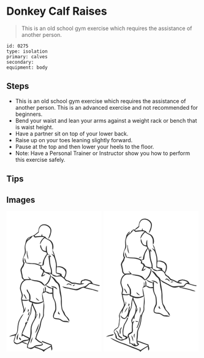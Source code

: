 # Donkey Calf Raises
> This is an old school gym exercise which requires the assistance of another person.

``` 
id: 0275 
type: isolation 
primary: calves 
secondary:  
equipment: body 
``` 

## Steps

 - This is an old school gym exercise which requires the assistance of another person. This is an advanced exercise and not recommended for beginners.
 - Bend your waist and lean your arms against a weight rack or bench that is waist height.
 - Have a partner sit on top of your lower back.
 - Raise up on your toes leaning slightly forward.
 - Pause at the top and then lower your heels to the floor.
 - Note: Have a Personal Trainer or Instructor show you how to perform this exercise safely.

## Tips


## Images

<svg width="187pt" height="275pt" viewBox="0 0 187 275" xmlns="http://www.w3.org/2000/svg">
  <g fill="#FFF">
    <path d="M0 0h187v275H73.38c3.19-5.02 9.52-6.39 13.96-10.02.22 2.6.53 5.21.99 7.79 3.31-3.06.43-7.77.24-11.5-6.38-2.33-12.62-4.99-18.98-7.36.03.49.09 1.46.13 1.95 5.99 2.42 12.05 4.72 18.16 6.83-4.62 3.31-9.62 6.18-14.74 8.61-5.83-1.88-11.41-4.49-17.32-6.15 5.18-1.84 11.48-.09 15.86-3.93-.95-1.63-1.9-3.25-2.85-4.87-4.21-1.27-7.44-4.27-10.43-7.37 1.56-6.81 4.7-13.05 7.17-19.53 2.37-5.82 1.83-12.43 4.69-18.07 1.4-2.95 3.51-5.85 3.07-9.29-.5-6.39 1.4-12.7.67-19.08-.95-7.33-2.37-14.59-3.61-21.87 2.21-1.12 4.48-2.11 6.78-3.03 3.63 2.85 8.11 4.35 12.74 3.47.13 2.54.2 5.15 1.08 7.57 1.33 4.01 4.19 7.55 4.21 11.94.09 3.92 1.07 7.93.25 11.8-1.93 4.71-4.89 9.42-4.02 14.75 1.2 3.9 6.24 3.68 9.53 4.22 4.99-.09 8.02 5.12 12.98 5.13 3.1.21 6.22.29 9.33.22-3.25-2.61-7.41-2.43-11.31-2.45-3.53-1.04-6.12-4.28-9.9-4.71-3.08-.42-6.2-.71-9.14-1.79-.07-3.45.56-6.91 2.47-9.84 3.35-4.83 2.08-10.96 1.7-16.42-.13-5.48-4.2-9.79-4.92-15.13-.5-6.11-.06-12.26-.38-18.38 2.75 1.38 5.29 3.11 7.91 4.72-1.82-5.38-7.94-6.22-12.83-6.5 1.38.75 2.8 1.41 4.19 2.13-.31.46-.92 1.38-1.23 1.84-4.37-1.56-8.59-3.47-12.46-6.06 5.74-3.64 8.9-10.25 9.57-16.85 3.02 2.7 5.61 5.81 7.82 9.21 1.79 2.94 5.63 4.1 6.81 7.47 1.16 3.43 2.32 6.94 2.35 10.6.05 6.44 3.13 12.46 2.83 18.94-.23 6.34.3 12.74 1.68 18.93 1.17 2.95 2.76 5.72 4.07 8.61 1.6 3.56 5.15 5.67 7.06 9.02 1.1 1.88 2.08 3.87 3.76 5.33.69-7.1-7.81-9.48-9.04-15.85-.7-2.75-2.87-4.71-4.11-7.17-2.26-6.91-1.19-14.27-1.82-21.39-.41-8.6-2.97-16.92-3.58-25.49-.26-5-5.75-6.83-7.84-10.89-2.17-3.84-5.74-6.62-9.98-7.83l-.04-2.54a99.18 99.18 0 0 1-3.7-3.02c4.49-.39 6.62 3.97 10.19 5.7 4.02 1.72 8.3-.34 12.41.07 4.68 1.68 7.84 5.85 11.21 9.29 4.33.25 7.51 3.25 11.07 5.3 3.11.42 6.31-.3 9.38.61 4.89 1.3 10.52 1.72 14.92-1.24-1.87-.08-3.73-.19-5.6-.21.49-1.53 1.04-3.04 1.62-4.53 2.21-.44 4.35-1.23 6.58-1.54 3.89.34 7.8 1.6 10.83 4.14-2.95 1-5.67 2.53-7.8 4.83-3.28 3.58-8.43 3.59-12.63 5.4-3.89 1.48-7.88 4.04-12.19 2.76-7.93-1.76-15.96-3.05-23.81-5.14 2.01 2.01 4.52 3.67 7.44 3.86 7.16.53 13.88 3.71 21.08 3.87 4.76-.52 8.29-4.37 12.98-5.26 7.78 2.86 16.18 3.5 23.98 6.33 1.76.43 3.87 1.83 5.42.2-8.26-3-16.83-5.01-25.42-6.78 2.98-2.14 5.3-5.04 8.25-7.21 6.51 0 12.4 3.95 18.98 4.19.16-.35.49-1.04.65-1.39-4.54-.69-9.05-1.68-13.4-3.18-1.61-2.6-3.2-5.76-6.46-6.52-3.86-1.1-8.14-3.11-11.95-.76-1.34.37-2.98.28-3.99 1.4-1.69 1.43-1.27 3.84-1.68 5.8-5.49-.05-10.73-2.13-16.26-1.79-3.12-1.32-5.67-3.95-9.18-4.42-2.76-.18-4.11-2.69-5.73-4.56 2.93-4.81 4.29-10.44 2.97-16-4.2-5.3-11.34-8.31-18.03-6.49-.34-4.53-.77-9.1-2.12-13.47-2.15-6.55-3.12-13.65-7.1-19.45.5 3.79 2.09 7.29 3.54 10.79-1.84-1.05-3.67-2.09-5.54-3.09 1.58 2.06 3.59 3.77 4.99 5.96 2.18 3.97 3.1 8.48 3.85 12.9 1.08 6.46-.83 13.06.63 19.49 2.79 1.36 6.1 1.46 8.61 3.43-2.52.6-5.01 1.55-7.61 1.69-3.03-.65-5.81-2.09-8.75-3.04-.27-4.26-.1-8.64-1.63-12.69-2.44-6.96-2.72-14.42-2.93-21.71.9.14 1.81.27 2.71.41-1.28-1.89-2.58-3.76-3.93-5.61.23 1.11.67 3.34.9 4.45l-2.6-1.24c1.41 7.65 1.35 15.57 3.69 23.05 1.15 3.44 1.91 7.05 1.44 10.7-4.06-.48-8.05-1.37-11.97-2.54-1-2.79-2.29-5.81-5.79-5.8-.18-1.05-.32-2.11-.48-3.16-.59-.7-1.16-1.41-1.71-2.14 1.81-.61 3.76-.9 5.46-1.81 1.29-4.2.69-8.93 2.95-12.85 1.59-2.9 3.21-5.79 4.63-8.78l.72 2.57c.5-.48 1.01-.96 1.51-1.44-4.16-5.13-3.44-11.82-3.64-17.95-2.21 3.25-1.93 7.26-1.6 10.98-1.87-.46-4.09-.39-5.53-1.88-3.02-2.73-3.34-7.04-4.74-10.63-2.06 3.01.25 6.77 1.79 9.54 1.81 3.37 5.57 4.42 9.04 5.14.54.98 1.07 1.95 1.62 2.92-4.74 6.38-8.35 13.76-8.78 21.82-.81.39-1.62.78-2.44 1.17-4.82-2.12-9.8-4.43-15.2-4.23-4.81.12-9.55-.72-14.32-1.04-.64-3.32-1.56-6.61-3.37-9.49-.05 3.45.99 6.75 2.24 9.92 5.91 2.43 12.38 1.6 18.55 2.65 3.15.72 6.24 1.69 9.29 2.76 2.03 1.52 1.23 4.16 1.19 6.31 1.43.82 2.89 1.6 4.35 2.37.34 1.07.68 2.15 1.01 3.23-1.61 2.83-2.99 5.8-4.04 8.9 3.57.81 6.51-1.55 8.28-4.4-1.92.75-3.71 1.8-5.41 2.96.87-2.26 1.69-4.53 2.46-6.81 4.42 1.55 8.43 4.03 12.77 5.75-1.49 7.6-4.68 15.43-11.48 19.75-1.8-2.62-3.76-5.31-6.68-6.77-5.87-2.84-12.52-2.62-18.76-3.9-2.54-1.9-4.4-4.58-7.07-6.33 1.02 1.83 2.29 3.5 3.59 5.15-3.61-.07-7.21.13-10.81.32-1.25-1.59-2.92-3.09-2.94-5.28-.44-4.4-2.01-8.62-2.23-13.04.6-2.78 2.71-4.84 4.04-7.27.8-2.33 1.17-4.8 2.2-7.06l-1.6-.8c-.29-2.94-1.21-5.9-.69-8.86 1.19-3.73 3.93-6.9 4.35-10.88.24-3.38-.93-6.67-.85-10.05.28-5.3 2.33-10.83 6.91-13.88 3.32-2.18 5.98-5.15 8.15-8.46 1.29 1.25 2.02 3.39 3.84 3.84 5.97-.3 12-2.15 17.96-.7-3.96 3.89-8.33 8.3-8.08 14.32 2.43-4.54 4.61-9.77 9.15-12.59 3.18 2.05 6.62 3.64 9.83 5.62 2.69 2.9 4.82 6.7 4.86 10.74.1 2.41-.07 4.9.96 7.16 2.33-5.48 1.62-11.85-2.05-16.56-2.64-4.94-9.94-4.05-12.17-9.35-2.07-.79-4.16-1.52-6.25-2.25-.11-.96-.32-2.89-.43-3.86-.65 1.47-1.04 3.03-1.61 4.52-4.11-.03-8.19.56-12.29.76l-.64-1.62c2.67-2.05 5.49-3.86 8.08-6.01-.38-4.14.78-8.57 3.6-11.69 5.78-5.58 15.92-1.54 18.83 5.2 1.84 6.93-2.45 13.06-4.05 19.48 4.17-4.07 5.47-10.06 6.24-15.62 1.3-10.77-14.68-17.96-21.98-10.05-2.97 3.08-3.14 7.65-3.77 11.65-2.59 2.01-5.17 4.01-7.74 6.02-3.45.93-6.44 2.93-9.71 4.28-4.1 1.59-6.63 5.82-7.1 10.06-1.11 4.26-2.34 8.66-1.78 13.11.47 3.32.51 6.75-.69 9.93-1.55 5.6-5.35 11.65-1.99 17.37-.5 5.12-4.9 8.64-5.7 13.62.35 4.76 2.27 9.26 2.61 14.04.06 2.81 2.63 4.3 4.64 5.74-5.91 3.51-8.1 10.64-8.2 17.14.85 4.39 3.07 8.47 3.53 12.97-.2 2.63-1.31 5.15-1.23 7.8.74 3.02 1.25 6.08 1.83 9.13.73 3.79 2.57 7.32 2.86 11.2-.13 2.25-.72 4.45-.99 6.69 3.28-3 5.89-7.68 4.59-12.2-.51 2.24-.75 4.53-1.32 6.75-1.84-6.41-3.72-12.83-4.84-19.42 4.47.76 9.07.96 13.35-.75.02.69.05 2.07.06 2.76 2.01.78 4.02 1.56 6.02 2.38-.86 3.72-2 7.38-2.72 11.14-.7 3.73.12 7.8-1.73 11.27-2.03 3.84-3.97 7.74-5.35 11.87.42.78.85 1.57 1.28 2.36 1.03-3.65 2.27-7.23 3.41-10.84 5.11-5.97 2.82-14.23 5.28-21.17 2.04 4.67 4.36 9.26 5.98 14.1.49 3.93-.74 7.86-1.21 11.75-2.08 4.39-5 8.38-6.44 13.06-2.93 8.2-.42 17.13-3.4 25.34-4.73-2.81-10.01-4.58-14.52-7.78 3.25-7.81 6.55-15.61 10.29-23.18-.33-.67-.66-1.34-1-2-.43 2.17-1.67 3.28-3.7 3.32 1.42 2.67-.23 5.28-1.24 7.73-2.66 6.09-6.27 12.26-5.48 19.16.86-.66 1.72-1.32 2.57-1.99 3.68 2.69 8.14 4 11.84 6.67-2.41 1.81-5.42 1.89-8.3 2.08-5.68.21-9.26 5.98-14.95 6.3-2.48.21-4.08-2.06-5.88-3.38 1.88-4.92 2.01-10.51 5.04-14.95 2.61-3.86 2.39-8.71 2.96-13.13.66-5.11 1.38-10.39 3.94-14.95 1.9-3.96 4.83-7.35 6.45-11.46-4.14 3.73-6.64 8.85-9.13 13.74-2.58 6.56-2.56 13.77-3.43 20.69-.31 2-1.19 3.93-2.57 5.43-4.27 1.79-9.15 2.2-12.91 5.16 3.92-.71 7.77-1.7 11.68-2.41-.42 1.81-.84 3.61-1.24 5.43-.53-.06-1.59-.2-2.11-.27.42.14 1.27.43 1.7.57-1.06 3.3-2.45 8.23 1.44 10.27 4.54 2.97 9.59-.58 13.81-2.44 3.29 1.75 6.75 3.24 10.43 3.94-.32 2.12-.64 4.25-.99 6.38 2.48 1.12 4.93 2.59 7.7 2.8 2.61-.25 4.72-1.89 6.8-3.31 6.12 2.74 13.57 3.34 18.38 8.41H0V0m42.84 94.32c.34-3.52-1.17-6.8-1.67-10.23-.46-2.46-.36-5.06-1.45-7.38-.14 5.97.3 12.23 3.12 17.61m19.52 8.67c2.15-.88 4.34-1.73 6.68-1.91-2.48-1.12-5.51-.97-6.68 1.91m54.82 41.68c1.59-.57 3.12-1.3 4.74-1.77 2.14.7 4.12 1.89 6.39 2.21-1.66-1.87-3.85-3.41-6.43-3.5-2.23-.55-3.33 1.76-4.7 3.06m12.97.5c.09.4.26 1.2.35 1.6 1.64-.95 3.27-1.99 4.44-3.52-1.64.53-3.23 1.2-4.79 1.92m-87.61 46.37c-.4 1.95-.74 3.92-.96 5.91 1.96-1.38 3.57-4.29.96-5.91m58.49 8.42a2.928 2.928 0 0 0 3.99 1.62c-.7-.93-1.45-1.83-2.22-2.69-.14-.74-.43-2.22-.57-2.96-.47 1.32-1.27 2.58-1.2 4.03m-58.9 3.58l1.69-.32c.58-2.24 1.18-4.49 1.35-6.81-1.85 1.95-2.48 4.59-3.04 7.13m-21.57 47.93l.96-.04c1.08-4.07 1.14-8.33 2.04-12.44-2.13 3.86-4.54 7.9-3 12.48m4.95-4.1c-2.03 1.64 1.59 6.19 3.4 4.44-.93-1.41-2.06-4.24-3.4-4.44z"/>
    <path d="M40.37 56.66c1.45-2.5 3.7-4.53 6.54-5.29-1.93 2.04-4.11 3.87-6.54 5.29zM98.85 109.39c5.93-.47 12.72 1.49 15.82 6.96 2.81 4.28-.19 9.38-1.92 13.49-1.35-1.11-2.7-2.21-4.08-3.27-.39-1.34-.53-2.8-1.29-3.99-3-1.1-6.22-1.41-9.24-2.44-.14-3.6-.12-7.22.71-10.75zM37.28 135.35c3.48-.83 7.14-.12 10.64-.85 5.8 3.43 13.22 2.09 18.94 5.74 2.68 1.55 4.42 4.37 7.23 5.72 1.01-.24 2-.52 2.99-.84 3.09 3.66 7.39 5.96 12.16 6.5.37 2.54.68 5.09.9 7.65-2.32.27-4.9 1.28-7.03-.14-1.87-1.18-3.96-1.83-6.14-2.12.11-1.91.26-3.82.57-5.71-.73-1.56-1.48-3.12-2.35-4.61.04 3.61.73 7.26.17 10.85l-1.55-.03c-.37-2.63.18-5.47-1.31-7.83-.36 3.62 1.33 8.28-2.34 10.64-.72 5.42.44 10.77 1.47 16.07-3.48 1.1-6.89 2.76-10.62 2.7-5.22.08-10.14-1.99-14.91-3.89 1.52-2.88 1.06-6.16.83-9.27-.16-3.61-2.96-6.21-4.42-9.31-.69-1.27-1.08-2.72-2.13-3.77-1.59 2.46.55 4.75 1.86 6.73 3 3.87 2.41 9.02 2.51 13.61-4.86.31-9.83 1.26-14.55-.57.64-2.54 1.38-5.05 1.86-7.61-.51-5.77-4.93-10.86-3.46-16.82.49-5.41 3.81-10.42 8.68-12.84m-3.3 26.71c-.32 2.17 1.2 3.78 2.16 5.54.97 1.66 1.44 3.83 3.51 4.48-1.27-3.66-2.74-7.35-5.67-10.02m23.93 7.52c.34 3.61 4.02 5.46 7.15 6.22-2.45-2-4.67-4.25-7.15-6.22z"/>
    <path d="M51.44 179.89c6.99 2.57 15.09 1.91 21.25-2.42.21 8.84-.92 17.62-.96 26.45-.47 3.31-2.88 5.88-3.91 9-1.63 4.24-2.18 8.78-3.18 13.19-1.14 4.36-3.08 8.45-4.88 12.57-1.65 3.61-1.73 7.72-3.58 11.26 3.35 2.7 6.24 6.17 10.53 7.43 1.23.54 4.56 1.84 2.65 3.47-4.74 1.94-10.55.35-14.87 3.6-3.47 2.71-8.27 4.02-12.46 2.21-.8-4.15 1.9-7.71 3.18-11.45 1.95-4.15 2.54-8.73 3.67-13.14 1.33-4.89-.45-9.99.69-14.92 1.13-7.47 6.04-13.46 9.04-20.17 1.19-1.93 1.62-4.19 1.9-6.4-2.24 1.46-.93 4.76-3.17 6.24.2-3.21 1.83-6.42 1.06-9.66-1.97-5.89-5.65-11.14-6.96-17.26m12.78 18.34c.94 4.39-.61 8.71-.18 13.07 1.31-4.1 3.66-9.4.18-13.07m-8.03 40.73c4.34-5.34 6.97-12.25 7.68-19.08-3.05 6.13-5.5 12.59-7.68 19.08m-8.76 20.26c1.85-3.95 3.32-8.11 4.1-12.4-2.63 3.55-4.35 7.92-4.1 12.4z"/>
    <path d="M31.71 255.57c4.26-1.15 8.79-1.31 12.8-3.3-1.1 2.54-2.02 5.14-3 7.73-3.04-1.97-6.59-2.83-9.8-4.43z"/>
  </g>
  <g fill="#333">
    <path d="M65.96 29.02c7.3-7.91 23.28-.72 21.98 10.05-.77 5.56-2.07 11.55-6.24 15.62 1.6-6.42 5.89-12.55 4.05-19.48-2.91-6.74-13.05-10.78-18.83-5.2-2.82 3.12-3.98 7.55-3.6 11.69-2.59 2.15-5.41 3.96-8.08 6.01l.64 1.62c4.1-.2 8.18-.79 12.29-.76.57-1.49.96-3.05 1.61-4.52.11.97.32 2.9.43 3.86 2.09.73 4.18 1.46 6.25 2.25 2.23 5.3 9.53 4.41 12.17 9.35 3.67 4.71 4.38 11.08 2.05 16.56-1.03-2.26-.86-4.75-.96-7.16-.04-4.04-2.17-7.84-4.86-10.74-3.21-1.98-6.65-3.57-9.83-5.62-4.54 2.82-6.72 8.05-9.15 12.59-.25-6.02 4.12-10.43 8.08-14.32-5.96-1.45-11.99.4-17.96.7-1.82-.45-2.55-2.59-3.84-3.84-2.17 3.31-4.83 6.28-8.15 8.46-4.58 3.05-6.63 8.58-6.91 13.88-.08 3.38 1.09 6.67.85 10.05-.42 3.98-3.16 7.15-4.35 10.88-.52 2.96.4 5.92.69 8.86l1.6.8c-1.03 2.26-1.4 4.73-2.2 7.06-1.33 2.43-3.44 4.49-4.04 7.27.22 4.42 1.79 8.64 2.23 13.04.02 2.19 1.69 3.69 2.94 5.28 3.6-.19 7.2-.39 10.81-.32-1.3-1.65-2.57-3.32-3.59-5.15 2.67 1.75 4.53 4.43 7.07 6.33 6.24 1.28 12.89 1.06 18.76 3.9 2.92 1.46 4.88 4.15 6.68 6.77 6.8-4.32 9.99-12.15 11.48-19.75-4.34-1.72-8.35-4.2-12.77-5.75-.77 2.28-1.59 4.55-2.46 6.81 1.7-1.16 3.49-2.21 5.41-2.96-1.77 2.85-4.71 5.21-8.28 4.4 1.05-3.1 2.43-6.07 4.04-8.9-.33-1.08-.67-2.16-1.01-3.23-1.46-.77-2.92-1.55-4.35-2.37.04-2.15.84-4.79-1.19-6.31-3.05-1.07-6.14-2.04-9.29-2.76-6.17-1.05-12.64-.22-18.55-2.65-1.25-3.17-2.29-6.47-2.24-9.92 1.81 2.88 2.73 6.17 3.37 9.49 4.77.32 9.51 1.16 14.32 1.04 5.4-.2 10.38 2.11 15.2 4.23.82-.39 1.63-.78 2.44-1.17.43-8.06 4.04-15.44 8.78-21.82-.55-.97-1.08-1.94-1.62-2.92-3.47-.72-7.23-1.77-9.04-5.14-1.54-2.77-3.85-6.53-1.79-9.54 1.4 3.59 1.72 7.9 4.74 10.63 1.44 1.49 3.66 1.42 5.53 1.88-.33-3.72-.61-7.73 1.6-10.98.2 6.13-.52 12.82 3.64 17.95-.5.48-1.01.96-1.51 1.44l-.72-2.57c-1.42 2.99-3.04 5.88-4.63 8.78-2.26 3.92-1.66 8.65-2.95 12.85-1.7.91-3.65 1.2-5.46 1.81.55.73 1.12 1.44 1.71 2.14.16 1.05.3 2.11.48 3.16 3.5-.01 4.79 3.01 5.79 5.8 3.92 1.17 7.91 2.06 11.97 2.54.47-3.65-.29-7.26-1.44-10.7-2.34-7.48-2.28-15.4-3.69-23.05l2.6 1.24c-.23-1.11-.67-3.34-.9-4.45 1.35 1.85 2.65 3.72 3.93 5.61-.9-.14-1.81-.27-2.71-.41.21 7.29.49 14.75 2.93 21.71 1.53 4.05 1.36 8.43 1.63 12.69 2.94.95 5.72 2.39 8.75 3.04 2.6-.14 5.09-1.09 7.61-1.69-2.51-1.97-5.82-2.07-8.61-3.43-1.46-6.43.45-13.03-.63-19.49-.75-4.42-1.67-8.93-3.85-12.9-1.4-2.19-3.41-3.9-4.99-5.96 1.87 1 3.7 2.04 5.54 3.09-1.45-3.5-3.04-7-3.54-10.79 3.98 5.8 4.95 12.9 7.1 19.45 1.35 4.37 1.78 8.94 2.12 13.47 6.69-1.82 13.83 1.19 18.03 6.49 1.32 5.56-.04 11.19-2.97 16 1.62 1.87 2.97 4.38 5.73 4.56 3.51.47 6.06 3.1 9.18 4.42 5.53-.34 10.77 1.74 16.26 1.79.41-1.96-.01-4.37 1.68-5.8 1.01-1.12 2.65-1.03 3.99-1.4 3.81-2.35 8.09-.34 11.95.76 3.26.76 4.85 3.92 6.46 6.52 4.35 1.5 8.86 2.49 13.4 3.18-.16.35-.49 1.04-.65 1.39-6.58-.24-12.47-4.19-18.98-4.19-2.95 2.17-5.27 5.07-8.25 7.21 8.59 1.77 17.16 3.78 25.42 6.78-1.55 1.63-3.66.23-5.42-.2-7.8-2.83-16.2-3.47-23.98-6.33-4.69.89-8.22 4.74-12.98 5.26-7.2-.16-13.92-3.34-21.08-3.87-2.92-.19-5.43-1.85-7.44-3.86 7.85 2.09 15.88 3.38 23.81 5.14 4.31 1.28 8.3-1.28 12.19-2.76 4.2-1.81 9.35-1.82 12.63-5.4 2.13-2.3 4.85-3.83 7.8-4.83-3.03-2.54-6.94-3.8-10.83-4.14-2.23.31-4.37 1.1-6.58 1.54-.58 1.49-1.13 3-1.62 4.53 1.87.02 3.73.13 5.6.21-4.4 2.96-10.03 2.54-14.92 1.24-3.07-.91-6.27-.19-9.38-.61-3.56-2.05-6.74-5.05-11.07-5.3-3.37-3.44-6.53-7.61-11.21-9.29-4.11-.41-8.39 1.65-12.41-.07-3.57-1.73-5.7-6.09-10.19-5.7a99.18 99.18 0 0 0 3.7 3.02l.04 2.54c4.24 1.21 7.81 3.99 9.98 7.83 2.09 4.06 7.58 5.89 7.84 10.89.61 8.57 3.17 16.89 3.58 25.49.63 7.12-.44 14.48 1.82 21.39 1.24 2.46 3.41 4.42 4.11 7.17 1.23 6.37 9.73 8.75 9.04 15.85-1.68-1.46-2.66-3.45-3.76-5.33-1.91-3.35-5.46-5.46-7.06-9.02-1.31-2.89-2.9-5.66-4.07-8.61-1.38-6.19-1.91-12.59-1.68-18.93.3-6.48-2.78-12.5-2.83-18.94-.03-3.66-1.19-7.17-2.35-10.6-1.18-3.37-5.02-4.53-6.81-7.47-2.21-3.4-4.8-6.51-7.82-9.21-.67 6.6-3.83 13.21-9.57 16.85 3.87 2.59 8.09 4.5 12.46 6.06.31-.46.92-1.38 1.23-1.84-1.39-.72-2.81-1.38-4.19-2.13 4.89.28 11.01 1.12 12.83 6.5-2.62-1.61-5.16-3.34-7.91-4.72.32 6.12-.12 12.27.38 18.38.72 5.34 4.79 9.65 4.92 15.13.38 5.46 1.65 11.59-1.7 16.42-1.91 2.93-2.54 6.39-2.47 9.84 2.94 1.08 6.06 1.37 9.14 1.79 3.78.43 6.37 3.67 9.9 4.71 3.9.02 8.06-.16 11.31 2.45-3.11.07-6.23-.01-9.33-.22-4.96-.01-7.99-5.22-12.98-5.13-3.29-.54-8.33-.32-9.53-4.22-.87-5.33 2.09-10.04 4.02-14.75.82-3.87-.16-7.88-.25-11.8-.02-4.39-2.88-7.93-4.21-11.94-.88-2.42-.95-5.03-1.08-7.57-4.63.88-9.11-.62-12.74-3.47-2.3.92-4.57 1.91-6.78 3.03 1.24 7.28 2.66 14.54 3.61 21.87.73 6.38-1.17 12.69-.67 19.08.44 3.44-1.67 6.34-3.07 9.29-2.86 5.64-2.32 12.25-4.69 18.07-2.47 6.48-5.61 12.72-7.17 19.53 2.99 3.1 6.22 6.1 10.43 7.37.95 1.62 1.9 3.24 2.85 4.87-4.38 3.84-10.68 2.09-15.86 3.93 5.91 1.66 11.49 4.27 17.32 6.15 5.12-2.43 10.12-5.3 14.74-8.61-6.11-2.11-12.17-4.41-18.16-6.83-.04-.49-.1-1.46-.13-1.95 6.36 2.37 12.6 5.03 18.98 7.36.19 3.73 3.07 8.44-.24 11.5-.46-2.58-.77-5.19-.99-7.79-4.44 3.63-10.77 5-13.96 10.02h-.31c-4.81-5.07-12.26-5.67-18.38-8.41-2.08 1.42-4.19 3.06-6.8 3.31-2.77-.21-5.22-1.68-7.7-2.8.35-2.13.67-4.26.99-6.38-3.68-.7-7.14-2.19-10.43-3.94-4.22 1.86-9.27 5.41-13.81 2.44-3.89-2.04-2.5-6.97-1.44-10.27-.43-.14-1.28-.43-1.7-.57.52.07 1.58.21 2.11.27.4-1.82.82-3.62 1.24-5.43-3.91.71-7.76 1.7-11.68 2.41 3.76-2.96 8.64-3.37 12.91-5.16 1.38-1.5 2.26-3.43 2.57-5.43.87-6.92.85-14.13 3.43-20.69 2.49-4.89 4.99-10.01 9.13-13.74-1.62 4.11-4.55 7.5-6.45 11.46-2.56 4.56-3.28 9.84-3.94 14.95-.57 4.42-.35 9.27-2.96 13.13-3.03 4.44-3.16 10.03-5.04 14.95 1.8 1.32 3.4 3.59 5.88 3.38 5.69-.32 9.27-6.09 14.95-6.3 2.88-.19 5.89-.27 8.3-2.08-3.7-2.67-8.16-3.98-11.84-6.67-.85.67-1.71 1.33-2.57 1.99-.79-6.9 2.82-13.07 5.48-19.16 1.01-2.45 2.66-5.06 1.24-7.73 2.03-.04 3.27-1.15 3.7-3.32.34.66.67 1.33 1 2-3.74 7.57-7.04 15.37-10.29 23.18 4.51 3.2 9.79 4.97 14.52 7.78 2.98-8.21.47-17.14 3.4-25.34 1.44-4.68 4.36-8.67 6.44-13.06.47-3.89 1.7-7.82 1.21-11.75-1.62-4.84-3.94-9.43-5.98-14.1-2.46 6.94-.17 15.2-5.28 21.17-1.14 3.61-2.38 7.19-3.41 10.84-.43-.79-.86-1.58-1.28-2.36 1.38-4.13 3.32-8.03 5.35-11.87 1.85-3.47 1.03-7.54 1.73-11.27.72-3.76 1.86-7.42 2.72-11.14-2-.82-4.01-1.6-6.02-2.38-.01-.69-.04-2.07-.06-2.76-4.28 1.71-8.88 1.51-13.35.75 1.12 6.59 3 13.01 4.84 19.42.57-2.22.81-4.51 1.32-6.75 1.3 4.52-1.31 9.2-4.59 12.2.27-2.24.86-4.44.99-6.69-.29-3.88-2.13-7.41-2.86-11.2-.58-3.05-1.09-6.11-1.83-9.13-.08-2.65 1.03-5.17 1.23-7.8-.46-4.5-2.68-8.58-3.53-12.97.1-6.5 2.29-13.63 8.2-17.14-2.01-1.44-4.58-2.93-4.64-5.74-.34-4.78-2.26-9.28-2.61-14.04.8-4.98 5.2-8.5 5.7-13.62-3.36-5.72.44-11.77 1.99-17.37 1.2-3.18 1.16-6.61.69-9.93-.56-4.45.67-8.85 1.78-13.11.47-4.24 3-8.47 7.1-10.06 3.27-1.35 6.26-3.35 9.71-4.28 2.57-2.01 5.15-4.01 7.74-6.02.63-4 .8-8.57 3.77-11.65M40.37 56.66c2.43-1.42 4.61-3.25 6.54-5.29-2.84.76-5.09 2.79-6.54 5.29m58.48 52.73c-.83 3.53-.85 7.15-.71 10.75 3.02 1.03 6.24 1.34 9.24 2.44.76 1.19.9 2.65 1.29 3.99 1.38 1.06 2.73 2.16 4.08 3.27 1.73-4.11 4.73-9.21 1.92-13.49-3.1-5.47-9.89-7.43-15.82-6.96m-61.57 25.96c-4.87 2.42-8.19 7.43-8.68 12.84-1.47 5.96 2.95 11.05 3.46 16.82-.48 2.56-1.22 5.07-1.86 7.61 4.72 1.83 9.69.88 14.55.57-.1-4.59.49-9.74-2.51-13.61-1.31-1.98-3.45-4.27-1.86-6.73 1.05 1.05 1.44 2.5 2.13 3.77 1.46 3.1 4.26 5.7 4.42 9.31.23 3.11.69 6.39-.83 9.27 4.77 1.9 9.69 3.97 14.91 3.89 3.73.06 7.14-1.6 10.62-2.7-1.03-5.3-2.19-10.65-1.47-16.07 3.67-2.36 1.98-7.02 2.34-10.64 1.49 2.36.94 5.2 1.31 7.83l1.55.03c.56-3.59-.13-7.24-.17-10.85.87 1.49 1.62 3.05 2.35 4.61-.31 1.89-.46 3.8-.57 5.71 2.18.29 4.27.94 6.14 2.12 2.13 1.42 4.71.41 7.03.14-.22-2.56-.53-5.11-.9-7.65-4.77-.54-9.07-2.84-12.16-6.5-.99.32-1.98.6-2.99.84-2.81-1.35-4.55-4.17-7.23-5.72-5.72-3.65-13.14-2.31-18.94-5.74-3.5.73-7.16.02-10.64.85m14.16 44.54c1.31 6.12 4.99 11.37 6.96 17.26.77 3.24-.86 6.45-1.06 9.66 2.24-1.48.93-4.78 3.17-6.24-.28 2.21-.71 4.47-1.9 6.4-3 6.71-7.91 12.7-9.04 20.17-1.14 4.93.64 10.03-.69 14.92-1.13 4.41-1.72 8.99-3.67 13.14-1.28 3.74-3.98 7.3-3.18 11.45 4.19 1.81 8.99.5 12.46-2.21 4.32-3.25 10.13-1.66 14.87-3.6 1.91-1.63-1.42-2.93-2.65-3.47-4.29-1.26-7.18-4.73-10.53-7.43 1.85-3.54 1.93-7.65 3.58-11.26 1.8-4.12 3.74-8.21 4.88-12.57 1-4.41 1.55-8.95 3.18-13.19 1.03-3.12 3.44-5.69 3.91-9 .04-8.83 1.17-17.61.96-26.45-6.16 4.33-14.26 4.99-21.25 2.42m-19.73 75.68c3.21 1.6 6.76 2.46 9.8 4.43.98-2.59 1.9-5.19 3-7.73-4.01 1.99-8.54 2.15-12.8 3.3z"/>
    <path d="M42.84 94.32c-2.82-5.38-3.26-11.64-3.12-17.61 1.09 2.32.99 4.92 1.45 7.38.5 3.43 2.01 6.71 1.67 10.23zM62.36 102.99c1.17-2.88 4.2-3.03 6.68-1.91-2.34.18-4.53 1.03-6.68 1.91zM117.18 144.67c1.37-1.3 2.47-3.61 4.7-3.06 2.58.09 4.77 1.63 6.43 3.5-2.27-.32-4.25-1.51-6.39-2.21-1.62.47-3.15 1.2-4.74 1.77zM130.15 145.17c1.56-.72 3.15-1.39 4.79-1.92-1.17 1.53-2.8 2.57-4.44 3.52-.09-.4-.26-1.2-.35-1.6zM33.98 162.06c2.93 2.67 4.4 6.36 5.67 10.02-2.07-.65-2.54-2.82-3.51-4.48-.96-1.76-2.48-3.37-2.16-5.54zM57.91 169.58c2.48 1.97 4.7 4.22 7.15 6.22-3.13-.76-6.81-2.61-7.15-6.22zM42.54 191.54c2.61 1.62 1 4.53-.96 5.91.22-1.99.56-3.96.96-5.91zM101.03 199.96c-.07-1.45.73-2.71 1.2-4.03.14.74.43 2.22.57 2.96.77.86 1.52 1.76 2.22 2.69-1.57.72-3.37-.01-3.99-1.62zM42.13 203.54c.56-2.54 1.19-5.18 3.04-7.13-.17 2.32-.77 4.57-1.35 6.81l-1.69.32zM64.22 198.23c3.48 3.67 1.13 8.97-.18 13.07-.43-4.36 1.12-8.68.18-13.07zM56.19 238.96c2.18-6.49 4.63-12.95 7.68-19.08-.71 6.83-3.34 13.74-7.68 19.08zM20.56 251.47c-1.54-4.58.87-8.62 3-12.48-.9 4.11-.96 8.37-2.04 12.44l-.96.04zM25.51 247.37c1.34.2 2.47 3.03 3.4 4.44-1.81 1.75-5.43-2.8-3.4-4.44zM47.43 259.22c-.25-4.48 1.47-8.85 4.1-12.4-.78 4.29-2.25 8.45-4.1 12.4z"/>
  </g>
</svg>

<svg width="187pt" height="275pt" viewBox="0 0 187 275" xmlns="http://www.w3.org/2000/svg">
  <g fill="#FFF">
    <path d="M0 0h187v275H72.89c3.99-4.43 9.7-6.61 14.39-10.15.28 2.68.52 5.37.99 8.02 3.5-2.95.43-7.84.29-11.6-7.37-2.48-14.47-5.76-22-7.73.5-4.86 1.44-9.7 1.26-14.6-.23-6.42 3.89-11.8 5.22-17.89 2.27-7.72 1.16-16.34 5.6-23.38 2.87-4.11 1-9.17 1.87-13.73 1.85-11.26-1.14-22.49-3.32-33.47 2.2-1.33 4.53-2.41 6.92-3.38 3.74 2.92 8.38 4.43 13.14 3.44-.63 6.04 2.8 11.15 4.79 16.54.68 4.85 1.26 9.87.67 14.75-1.99 5.08-5.47 10.36-3.64 16.03 2.41 2.76 6.56 2.54 9.9 3.11 4.23.19 6.89 4.3 11 4.88 3.49.38 7.01.47 10.51.41-3.29-2.44-7.35-2.55-11.26-2.5-3.75-1.16-6.58-4.63-10.7-4.84-2.69-.56-6.09.1-8.12-2.12-1.18-4.85 2.44-8.88 4.03-13.14 1-4.31.24-8.75-.13-13.09-.33-5.59-4.58-10.02-5.02-15.6-.42-5.65-.13-11.31-.08-16.96-.78.53-1.56 1.06-2.34 1.6-4.41-1.48-8.63-3.42-12.54-5.94 6.68-4.23 9.76-12.3 9.98-19.94-1.44-.9-2.85-1.83-4.25-2.79 1.45.09 2.89.18 4.33.28 2.4 2.43 4.92 5.38 8.54 5.77 4.21.76 8.63-1.94 12.58.43 3.91 1.35 4.79 5.78 6.62 9 4.1 1.51 6.34 5.32 9.22 8.3 2.58 1.25 5.64 1.16 8.1 2.72 4.5 2.74 10 5.25 15.32 3.51-2.61-.93-5.27-1.68-7.87-2.61 3.3-1.1 6.56-4.04 10.22-2.66 3.18.67 6.34 1.71 8.75 3.99-3.51.82-6.55 2.76-7.76 6.3-4.28.88-8.67.31-12.98.73-3.96.22-8.28 1.15-11.94-.88-7.01-3.68-14.06-7.27-20.8-11.43-1.04-2.11-2.21-4.22-4.12-5.68-2.82-2.25-4.49-5.51-6.81-8.2-1.88-2.2-4.66-3.31-7.31-4.22 2.54 3 5.33 5.8 7.46 9.14 1.64 2.68 4.53 4.16 6.47 6.56 2.07 4.02 2.88 8.6 3.1 13.09.41 6.06 3.08 11.8 2.79 17.93-.2 6.5.34 13.08 1.88 19.4 2.46 4.69 4.02 10.07 8.05 13.73 2.79 2.45 3.6 6.35 6.44 8.73.73-7.14-8.02-9.41-8.95-15.91-.57-2.77-2.8-4.68-4.03-7.12-2.22-7.1-.99-14.61-1.75-21.89-.51-8.41-2.97-16.56-3.7-24.94 1.99 1.99 4 4.1 6.64 5.24 6.43 2.8 12.06 7.33 18.88 9.24 3.86.92 7.57-1.06 11.34-1.61.29.46.88 1.38 1.17 1.84 8.29 2.27 16.85 3.52 25.01 6.24 1.85.63 3.78.93 5.72 1.05-2.82-2.11-6.36-2.8-9.64-3.85-6.97-1.81-13.97-3.55-21.08-4.69 3.25-.18 6.73.3 9.59-1.61.99-2.26 2.51-5.04 5.46-4.56 5.69 1.29 11.1 3.72 16.96 4.29.23-.3.69-.91.93-1.21-4.65-.9-9.3-1.84-13.74-3.51-1.33-2.2-2.47-4.89-5.04-5.89-2.98-1.14-6.09-2.15-9.29-2.34-2.31.41-4.55 1.2-6.87 1.57-.92 1.03-1.84 2.06-2.74 3.1-3.38-1.68-6.61-3.79-10.32-4.7-4.14-.68-5.33-5.61-9.06-7.17-2.36-.94-3.68-3.03-4.72-5.21 3.11-5.25 4.86-11.9 2.37-17.73-3.65-5.47-11.1-7.69-17.33-5.99-.02-4.9-.76-9.78-2.23-14.45-2.07-6.3-2.96-13.22-7.08-18.63.78 3.91 2.4 7.56 4.02 11.17-1.93-1.19-3.86-2.39-5.85-3.47 1.56 2.06 3.51 3.82 5 5.93 2 3.52 2.9 7.53 3.67 11.47 1.26 6.92-.16 13.93.48 20.9 3.01 1.21 6.32 1.69 9.06 3.53-2.53.68-5.07 1.32-7.59 2.04-2.91-1.13-5.79-2.32-8.73-3.36-.13-1.28-.28-2.57-.43-3.85.61-5.5-2.29-10.41-3.23-15.67-.96-4.94-1.15-9.99-1.24-15 1 .27 1.99.54 3 .81-1.37-1.96-2.75-3.92-4.1-5.9.1 1.28.29 3.85.39 5.13-1.42-3.17-3.17-6.19-4.49-9.4-1.31-4.12-.49-8.51-.92-12.74-2.18 3.3-1.93 7.32-1.6 11.08-1.87-.41-4.04-.45-5.49-1.84-3.11-2.81-3.39-7.25-4.94-10.91-1.74 3.71.56 7.94 2.84 10.92 1.78 2.73 5.19 3.19 8.08 3.94.57.99 1.14 1.97 1.71 2.96-4.76 6.37-8.36 13.76-8.8 21.82-.79.4-1.59.8-2.38 1.2-4.84-2.13-9.83-4.45-15.25-4.25-4.71.11-9.35-.78-14.04-.96-.8-3.37-1.92-6.67-3.59-9.72-.2 3.52.9 6.88 2.24 10.08 6.64 2.67 13.97 1.28 20.77 3.19 3.36 1.05 7.7 1.47 8.73 5.53-.3.94-.59 1.88-.88 2.82 1.54.86 3.1 1.71 4.67 2.52.35 1.07.69 2.14 1.04 3.22-1.61 2.84-2.99 5.81-4.05 8.9 3.58.89 6.42-1.6 8.41-4.24-2.22.5-4.1 1.75-5.77 3.27.99-2.39 1.89-4.81 2.72-7.26 4.41 1.58 8.41 4.06 12.77 5.76-1.48 7.63-4.77 15.3-11.4 19.82-2-2.82-4.18-5.77-7.47-7.16-5.75-2.31-12-2.71-18.1-3.37-2.09-2.3-4.13-4.69-6.61-6.6.84 1.91 2.09 3.58 3.37 5.22-3.69-.09-7.37.14-11.06.31-1.23-1.6-2.88-3.09-2.91-5.27-.43-4.38-1.99-8.59-2.23-12.99.55-3.02 3.05-5.11 4.24-7.83.57-2.21 1.06-4.45 2-6.55-.4-.2-1.2-.61-1.61-.82-.28-2.95-1.21-5.91-.69-8.89 1.2-3.7 3.9-6.84 4.4-10.78.35-3.89-1.4-7.69-.77-11.58.6-3.4 1.79-6.79 3.93-9.54 2.58-2.99 6.38-4.69 8.64-8 .9-.86 1.51-2.5 2.86-2.66 1.17.99 1.91 2.42 3.22 3.23 6.01-.38 12.09-2.22 18.1-.74-4.05 3.89-8.3 8.38-8.21 14.41 2.4-4.75 5.01-9.61 9.25-12.99 2.48 1.9 5.18 3.48 8.02 4.78 3.02 1.28 4.63 4.33 5.98 7.13 1.57 3.36.59 7.16 1.13 10.71l1.08.66c2.15-5.45 1.06-11.66-2.48-16.27-2.85-4.69-10.1-3.75-12.27-9.12-2.09-.76-4.18-1.54-6.29-2.23l-.4-3.85c-.6 1.48-1.11 3-1.61 4.52-3.98-.02-7.95.29-11.88.93l-1.21-2.01c2.93-1.67 5.67-3.65 8.25-5.83-.4-4.13.77-8.55 3.57-11.66 5.97-5.77 16.76-1.3 19.12 6 1.53 6.38-2.88 11.96-3.87 17.9 3.71-3.44 5.07-8.95 5.86-13.84 2.31-11.17-14.46-19.25-22.04-11.07-2.98 3.09-3.16 7.65-3.77 11.66-2.68 2.04-5.45 4.01-7.77 6.48-1.4-.01-2.79-.04-4.19-.07l1.02.8c-1.27.75-2.55 1.48-3.83 2.2.03.49.07.98.12 1.47l-.25.49c-2.65 1.61-5.03 3.6-7.56 5.39 1.49-1.87 3.12-3.63 4.94-5.16l.48-.32c0-.26.01-.77.02-1.03-3.74 1.01-5.46 4.78-7.13 7.9-.48 3.42-1.71 6.69-2.13 10.12-.8 4.79 1.33 9.72-.53 14.4-1.48 5.84-5.7 12.11-2.2 18.07-.6 5.09-4.84 8.71-5.72 13.65.36 4.75 2.27 9.23 2.62 13.99.04 2.84 2.62 4.35 4.66 5.79-5.95 3.48-8.12 10.67-8.22 17.18.87 4.37 3.06 8.44 3.53 12.91-.16 2.65-1.34 5.17-1.24 7.83 1.31 4.45 1.46 9.15 3.05 13.52 1.06 3.4 2.56 7.13 1.03 10.63-2.31 5.73-6.66 10.42-8.61 16.33-1.02 2.42-.22 5.04.34 7.47-.72 4.92-1.11 9.89-1.92 14.8-.64 4.53-6.63 4.71-8.39 8.59-2.05 3.03 1.07 6.14 1.85 9.06 1.18 2.44.06 6.18 2.85 7.61 4.31 2.16 9.54 5.41 14.15 2.06 1.96-.58 3.91-1.21 5.84-1.85.95-1.25 1.91-2.49 2.87-3.72 1.96 4.26 1.96 8.93 2.57 13.48l2.48-.6c2.56 1.98 4.71 4.92 8.13 5.38 3.23.55 5.97-1.62 8.22-3.63-1.56-1.87-3.06-3.81-4.21-5.97 7.32 2.45 14.47 5.39 21.81 7.79-4.8 3.25-9.96 5.93-14.79 9.14-10.35-4.37-20.93-8.14-31.3-12.46-9.97-2.63-18.76-8.3-28.52-11.45 7.66 5.6 16.61 9.06 25.44 12.33 7.12 2.18 13.68 5.79 20.71 8.22 4.29 1.64 8.78 2.97 12.67 5.46l-.74 1.05H0V0m46.74 66.22c.83 5.68-.03 12.14 3.7 16.96-.7-5.43-2.59-10.67-2.73-16.19l-.97-.77m22.7 25.81c2.13-.95 4.32-1.81 6.68-2-2.49-.99-5.64-1.01-6.68 2m51.09 41.95c1.43-.15 2.86-.27 4.29-.37 2 1.24 3.69 2.91 5.76 4.04-1.12-2.92-3.77-4.96-6.74-5.74-1.18.56-2.23 1.34-3.31 2.07m-26.57 1.86c3.89 1.93 8.57 2.46 11.59 5.87.33-.04 1-.13 1.33-.17-2.42-4.72-8.09-5.74-12.92-5.7m37.72 3.75c1.91-.2 3.79-.64 5.63-1.2-1.78-1.42-4.42-.55-5.63 1.2m-23.38 49.35c.58 1.68 2.41 1.82 3.9 2.15-1.22-1.91-2.32-3.9-3.06-6.04-.33 1.28-.67 2.57-.84 3.89M5.31 245.92c2.92-.53 5.76-1.44 8.7-1.82 2.36-.48 5.76-.59 6.23-3.6-5.07 1.42-10.69 2.03-14.93 5.42z"/>
    <path d="M87.1 72.97c3.98 5.95 2.61 13.45 4.19 20.12.51 5.77 4.58 11.01 3.02 16.92-4.08-.5-8.16-1.16-12.01-2.65-1.27-2.6-2.21-5.99-5.9-5.5-.14-1.18-.3-2.35-.46-3.52-.64-.62-1.22-1.3-1.72-2.02 1.85-.52 3.76-.87 5.5-1.7 1.03-3.48.85-7.2 1.87-10.69 1.64-3.74 4.07-7.1 5.51-10.96zM106.14 98.39c4.41-.51 8.61.97 12.51 2.87 1.63 2.1 3.61 4.16 4.15 6.85.14 3.86-1.15 7.59-2.11 11.28-1.62-1.39-3.25-2.78-4.96-4.06-.51-1.34-.08-3.55-1.83-4.05-2.49-.78-5.1-1.02-7.61-1.72-2.02-3.3-.58-7.57-.15-11.17zM44.21 124.37c3.54-.83 7.25-.2 10.82-.83 5.21 2.92 11.48 2.37 16.92 4.65 3.74 1.6 6.09 5.14 9.6 7.1.59-.35 1.78-1.03 2.37-1.38 3.15 3.86 7.65 6.28 12.63 6.68.26 2.57.53 5.13.85 7.69-2.45.29-5.19 1.31-7.43-.22-1.81-1.15-3.86-1.75-5.97-2.03.51-3.6.71-7.38-1.78-10.34-.12 3.63.95 7.39-.04 10.93l-1.13-.04c-1.02-2.52.2-5.54-1.56-7.85-.34 3.62 1.35 8.31-2.38 10.63-.79 5.41.58 10.74 1.52 16.03-3.49 1.11-6.92 2.78-10.66 2.7-5.16.13-9.97-2.04-14.67-3.9 1.99-3.4.79-7.43.55-11.11-1.35-3.76-4.26-6.73-5.53-10.56-.26-.09-.77-.29-1.03-.39-1.24 2.72 1.34 4.85 2.57 7 2.74 3.87 1.91 8.85 2.14 13.3-2.34-.69-4.66.31-7.01.41-2.64.1-5.23-.57-7.78-1.17.62-2.55 1.36-5.07 1.85-7.66-.52-5.78-4.95-10.89-3.45-16.87.5-5.37 3.79-10.33 8.6-12.77m-3.34 26.68c.09 1.46.41 2.89 1.37 4.05 1.52 2.08 2.04 5.06 4.66 6.11-1.3-3.76-2.99-7.48-6.03-10.16m24.05 7.53c.33 3.6 4 5.44 7.12 6.21-2.43-2-4.66-4.24-7.12-6.21z"/>
    <path d="M37.97 163.86c4.48.69 9.15 1.3 13.4-.73-.53 3.9 3.84 3.87 6.31 5.28-1.35 5.46-3.39 10.88-3.11 16.61.13 3.64-1.7 6.91-3.96 9.62.43-3.05 1.44-5.98 1.94-9.02-2.54 1.93-2.81 5.38-3.32 8.29-.49 5.45-2.45 10.91-6.19 14.99-4.21 1.52-6.89-2.53-9.3-5.2.25 3.37 2.71 6.43 6.06 7.13 2.84 1.06 4.98-1.65 6.54-3.58l.5-.64c.14-.32.43-.96.57-1.28.53.85 1 1.74 1.53 2.6 1.56-5.32 2.68-10.82 5.03-15.88 3.38-5.71 1.13-12.67 3.9-18.62 1.91 4.83 4.49 9.43 5.88 14.44.01 3.43-.97 6.79-1.26 10.21-1.42 5.08-4.82 9.29-7.13 13.98-1.64 3.29 1.55 6.5.8 9.87-.74 4.64.12 9.33-.36 13.97-2.1 1.6-4.87 2.24-6.69 4.24-1.54 1.84-.99 4.4-1.57 6.59-2.1-2.11-5.12-2.74-7.72-4.04-1.67-6.65.37-13.25 1.9-19.69 2.44-4.7 5.59-9.08 7.04-14.25-.74-.6-1.36-.57-1.84.1-1.31 4.08-3.37 7.86-5.53 11.55-2.08 3.52-2.43 7.66-3.31 11.58-.9 4.15.05 8.33.45 12.48 1.78 1.1 5.15 1.19 5.57 3.43-2.2 3.12-6.87 2.47-10.16 3.71-2.25-1.14-4.53-2.23-6.93-3.03-.7-4.67-2.74-9.02-5.73-12.65.74-3.9 4.78-5 7.36-7.35 3.72-4.3 2.48-10.29 3.71-15.42.8-3.33-.13-6.69-.15-10.04.98-3.05 2.7-5.8 4.44-8.46-.2 1.97-.44 3.93-.52 5.92.59-1.09 1.21-2.18 1.46-3.4 1.05-5.9 4.7-10.83 6.85-16.32.58-1.43-.01-2.84-.6-4.13-.42 2.11.26 4.7-1.51 6.35-1-6.51-3.48-12.67-4.35-19.21m11.59 16.83c-.3 1.94-.55 3.89-.73 5.85 1.79-1.35 3.95-4.77.73-5.85m-7.86 17.82c2.58-3.12 4.47-6.77 6.15-10.42-3.08 2.72-5.05 6.49-6.15 10.42m-9.67 34.38c-.25 2.81.44 5.63.48 8.46 1.65-2.51 1.64-5.42.94-8.24 1.04-2.04 2.62-3.93 2.62-6.34-1.62 1.83-3.17 3.81-4.04 6.12m-7.81.25c1.34 1.97 3.23 3.65 3.88 6.01.81 2.31.73 5.22 2.89 6.83 1.99 1.5 4.05 3.17 6.63 3.45-.62-3.36-4.37-3.64-6.27-5.9-1.32-4.03-2.65-8.81-7.13-10.39z"/>
    <path d="M58.65 168.91c6.93 2.6 15.05 1.85 21.11-2.54-.04 7.69-.56 15.35-.99 23.02 1.03 5.6-3.58 9.76-4.68 14.93-.28-.6-.86-1.79-1.15-2.39-1.93 9.11-3.63 18.37-7.86 26.77.44-.16 1.34-.47 1.79-.62 3.88-7.66 5.43-16.16 6.79-24.56.46 5.52-.95 10.96-1.96 16.35-1.25 6.6-5.82 12.28-5.8 19.17.01 6.49-1.71 12.99-.39 19.45.78.79 1.56 1.58 2.33 2.39-1.24.69-2.5 1.34-3.8 1.92-1.29-1.76-2.75-3.41-4.63-4.56-.15 1.3.71 2.31 1.5 3.2l-2.2.36c.25-.23.76-.71 1.01-.94-1.95-1.49-4.28-2.16-6.63-2.69-1.44-1.74-.34-4.21-.71-6.26.21-3.41-3.49-6.15-2.15-9.59 1.5-2.05 4.14-2.61 6.11-4.05 2.49-2.51 1.62-6.25 1.45-9.4-.35-3.49.25-6.98.83-10.41.72-.94 1.93-1.68 1.96-2.99-1.55-.35-2.36 1.4-3.49 2.11-1.66-3.64.98-6.88 2.65-9.92-.14.81-.41 2.43-.55 3.24l1.63-.06c.5-3.55.66-7.36 2.61-10.49.65-1.3 1.61-2.56 1.48-4.11.36-.17 1.09-.49 1.45-.66.43-2.02.83-4.06 1.06-6.11-1.65 1.28-1.43 3.42-1.58 5.3-2.01-2.63.57-5.84-.46-8.71-1.94-5.83-5.75-11-6.73-17.15m12.56 18.27c.9 4.42-.49 8.75-.22 13.14 1.39-4.12 3.69-9.41.22-13.14m-8.58 27.93c1.68 1.67 3.92 2.41 5.92.81-1.93-.55-3.89-1.1-5.92-.81m-1.54 32.96c-.28-2.84.04-5.66.88-8.39-3.23 1.89-2.59 5.67-.88 8.39m-6.29-5.34c1.14 4.18 2.14 8.43 3.77 12.45-.07-4.34-.51-9.22-3.77-12.45z"/>
  </g>
  <g fill="#333">
    <path d="M72.97 18.01c7.58-8.18 24.35-.1 22.04 11.07-.79 4.89-2.15 10.4-5.86 13.84.99-5.94 5.4-11.52 3.87-17.9-2.36-7.3-13.15-11.77-19.12-6-2.8 3.11-3.97 7.53-3.57 11.66-2.58 2.18-5.32 4.16-8.25 5.83l1.21 2.01c3.93-.64 7.9-.95 11.88-.93.5-1.52 1.01-3.04 1.61-4.52l.4 3.85c2.11.69 4.2 1.47 6.29 2.23 2.17 5.37 9.42 4.43 12.27 9.12 3.54 4.61 4.63 10.82 2.48 16.27l-1.08-.66c-.54-3.55.44-7.35-1.13-10.71-1.35-2.8-2.96-5.85-5.98-7.13-2.84-1.3-5.54-2.88-8.02-4.78-4.24 3.38-6.85 8.24-9.25 12.99-.09-6.03 4.16-10.52 8.21-14.41-6.01-1.48-12.09.36-18.1.74-1.31-.81-2.05-2.24-3.22-3.23-1.35.16-1.96 1.8-2.86 2.66-2.26 3.31-6.06 5.01-8.64 8-2.14 2.75-3.33 6.14-3.93 9.54-.63 3.89 1.12 7.69.77 11.58-.5 3.94-3.2 7.08-4.4 10.78-.52 2.98.41 5.94.69 8.89.41.21 1.21.62 1.61.82-.94 2.1-1.43 4.34-2 6.55-1.19 2.72-3.69 4.81-4.24 7.83.24 4.4 1.8 8.61 2.23 12.99.03 2.18 1.68 3.67 2.91 5.27 3.69-.17 7.37-.4 11.06-.31-1.28-1.64-2.53-3.31-3.37-5.22 2.48 1.91 4.52 4.3 6.61 6.6 6.1.66 12.35 1.06 18.1 3.37 3.29 1.39 5.47 4.34 7.47 7.16 6.63-4.52 9.92-12.19 11.4-19.82-4.36-1.7-8.36-4.18-12.77-5.76-.83 2.45-1.73 4.87-2.72 7.26 1.67-1.52 3.55-2.77 5.77-3.27-1.99 2.64-4.83 5.13-8.41 4.24 1.06-3.09 2.44-6.06 4.05-8.9-.35-1.08-.69-2.15-1.04-3.22-1.57-.81-3.13-1.66-4.67-2.52.29-.94.58-1.88.88-2.82-1.03-4.06-5.37-4.48-8.73-5.53-6.8-1.91-14.13-.52-20.77-3.19-1.34-3.2-2.44-6.56-2.24-10.08 1.67 3.05 2.79 6.35 3.59 9.72 4.69.18 9.33 1.07 14.04.96 5.42-.2 10.41 2.12 15.25 4.25.79-.4 1.59-.8 2.38-1.2.44-8.06 4.04-15.45 8.8-21.82-.57-.99-1.14-1.97-1.71-2.96-2.89-.75-6.3-1.21-8.08-3.94-2.28-2.98-4.58-7.21-2.84-10.92 1.55 3.66 1.83 8.1 4.94 10.91 1.45 1.39 3.62 1.43 5.49 1.84-.33-3.76-.58-7.78 1.6-11.08.43 4.23-.39 8.62.92 12.74 1.32 3.21 3.07 6.23 4.49 9.4-.1-1.28-.29-3.85-.39-5.13 1.35 1.98 2.73 3.94 4.1 5.9-1.01-.27-2-.54-3-.81.09 5.01.28 10.06 1.24 15 .94 5.26 3.84 10.17 3.23 15.67.15 1.28.3 2.57.43 3.85 2.94 1.04 5.82 2.23 8.73 3.36 2.52-.72 5.06-1.36 7.59-2.04-2.74-1.84-6.05-2.32-9.06-3.53-.64-6.97.78-13.98-.48-20.9-.77-3.94-1.67-7.95-3.67-11.47-1.49-2.11-3.44-3.87-5-5.93 1.99 1.08 3.92 2.28 5.85 3.47-1.62-3.61-3.24-7.26-4.02-11.17 4.12 5.41 5.01 12.33 7.08 18.63 1.47 4.67 2.21 9.55 2.23 14.45 6.23-1.7 13.68.52 17.33 5.99 2.49 5.83.74 12.48-2.37 17.73 1.04 2.18 2.36 4.27 4.72 5.21 3.73 1.56 4.92 6.49 9.06 7.17 3.71.91 6.94 3.02 10.32 4.7.9-1.04 1.82-2.07 2.74-3.1 2.32-.37 4.56-1.16 6.87-1.57 3.2.19 6.31 1.2 9.29 2.34 2.57 1 3.71 3.69 5.04 5.89 4.44 1.67 9.09 2.61 13.74 3.51-.24.3-.7.91-.93 1.21-5.86-.57-11.27-3-16.96-4.29-2.95-.48-4.47 2.3-5.46 4.56-2.86 1.91-6.34 1.43-9.59 1.61 7.11 1.14 14.11 2.88 21.08 4.69 3.28 1.05 6.82 1.74 9.64 3.85-1.94-.12-3.87-.42-5.72-1.05-8.16-2.72-16.72-3.97-25.01-6.24-.29-.46-.88-1.38-1.17-1.84-3.77.55-7.48 2.53-11.34 1.61-6.82-1.91-12.45-6.44-18.88-9.24-2.64-1.14-4.65-3.25-6.64-5.24.73 8.38 3.19 16.53 3.7 24.94.76 7.28-.47 14.79 1.75 21.89 1.23 2.44 3.46 4.35 4.03 7.12.93 6.5 9.68 8.77 8.95 15.91-2.84-2.38-3.65-6.28-6.44-8.73-4.03-3.66-5.59-9.04-8.05-13.73-1.54-6.32-2.08-12.9-1.88-19.4.29-6.13-2.38-11.87-2.79-17.93-.22-4.49-1.03-9.07-3.1-13.09-1.94-2.4-4.83-3.88-6.47-6.56-2.13-3.34-4.92-6.14-7.46-9.14 2.65.91 5.43 2.02 7.31 4.22 2.32 2.69 3.99 5.95 6.81 8.2 1.91 1.46 3.08 3.57 4.12 5.68 6.74 4.16 13.79 7.75 20.8 11.43 3.66 2.03 7.98 1.1 11.94.88 4.31-.42 8.7.15 12.98-.73 1.21-3.54 4.25-5.48 7.76-6.3-2.41-2.28-5.57-3.32-8.75-3.99-3.66-1.38-6.92 1.56-10.22 2.66 2.6.93 5.26 1.68 7.87 2.61-5.32 1.74-10.82-.77-15.32-3.51-2.46-1.56-5.52-1.47-8.1-2.72-2.88-2.98-5.12-6.79-9.22-8.3-1.83-3.22-2.71-7.65-6.62-9-3.95-2.37-8.37.33-12.58-.43-3.62-.39-6.14-3.34-8.54-5.77-1.44-.1-2.88-.19-4.33-.28 1.4.96 2.81 1.89 4.25 2.79-.22 7.64-3.3 15.71-9.98 19.94 3.91 2.52 8.13 4.46 12.54 5.94.78-.54 1.56-1.07 2.34-1.6-.05 5.65-.34 11.31.08 16.96.44 5.58 4.69 10.01 5.02 15.6.37 4.34 1.13 8.78.13 13.09-1.59 4.26-5.21 8.29-4.03 13.14 2.03 2.22 5.43 1.56 8.12 2.12 4.12.21 6.95 3.68 10.7 4.84 3.91-.05 7.97.06 11.26 2.5-3.5.06-7.02-.03-10.51-.41-4.11-.58-6.77-4.69-11-4.88-3.34-.57-7.49-.35-9.9-3.11-1.83-5.67 1.65-10.95 3.64-16.03.59-4.88.01-9.9-.67-14.75-1.99-5.39-5.42-10.5-4.79-16.54-4.76.99-9.4-.52-13.14-3.44-2.39.97-4.72 2.05-6.92 3.38 2.18 10.98 5.17 22.21 3.32 33.47-.87 4.56 1 9.62-1.87 13.73-4.44 7.04-3.33 15.66-5.6 23.38-1.33 6.09-5.45 11.47-5.22 17.89.18 4.9-.76 9.74-1.26 14.6 7.53 1.97 14.63 5.25 22 7.73.14 3.76 3.21 8.65-.29 11.6-.47-2.65-.71-5.34-.99-8.02-4.69 3.54-10.4 5.72-14.39 10.15h-1.54l.74-1.05c-3.89-2.49-8.38-3.82-12.67-5.46-7.03-2.43-13.59-6.04-20.71-8.22-8.83-3.27-17.78-6.73-25.44-12.33 9.76 3.15 18.55 8.82 28.52 11.45 10.37 4.32 20.95 8.09 31.3 12.46 4.83-3.21 9.99-5.89 14.79-9.14-7.34-2.4-14.49-5.34-21.81-7.79 1.15 2.16 2.65 4.1 4.21 5.97-2.25 2.01-4.99 4.18-8.22 3.63-3.42-.46-5.57-3.4-8.13-5.38l-2.48.6c-.61-4.55-.61-9.22-2.57-13.48-.96 1.23-1.92 2.47-2.87 3.72-1.93.64-3.88 1.27-5.84 1.85-4.61 3.35-9.84.1-14.15-2.06-2.79-1.43-1.67-5.17-2.85-7.61-.78-2.92-3.9-6.03-1.85-9.06 1.76-3.88 7.75-4.06 8.39-8.59.81-4.91 1.2-9.88 1.92-14.8-.56-2.43-1.36-5.05-.34-7.47 1.95-5.91 6.3-10.6 8.61-16.33 1.53-3.5.03-7.23-1.03-10.63-1.59-4.37-1.74-9.07-3.05-13.52-.1-2.66 1.08-5.18 1.24-7.83-.47-4.47-2.66-8.54-3.53-12.91.1-6.51 2.27-13.7 8.22-17.18-2.04-1.44-4.62-2.95-4.66-5.79-.35-4.76-2.26-9.24-2.62-13.99.88-4.94 5.12-8.56 5.72-13.65-3.5-5.96.72-12.23 2.2-18.07 1.86-4.68-.27-9.61.53-14.4.42-3.43 1.65-6.7 2.13-10.12 1.67-3.12 3.39-6.89 7.13-7.9-.01.26-.02.77-.02 1.03l-.48.32c-1.82 1.53-3.45 3.29-4.94 5.16 2.53-1.79 4.91-3.78 7.56-5.39l.25-.49c-.05-.49-.09-.98-.12-1.47 1.28-.72 2.56-1.45 3.83-2.2l-1.02-.8c1.4.03 2.79.06 4.19.07 2.32-2.47 5.09-4.44 7.77-6.48.61-4.01.79-8.57 3.77-11.66M87.1 72.97c-1.44 3.86-3.87 7.22-5.51 10.96-1.02 3.49-.84 7.21-1.87 10.69-1.74.83-3.65 1.18-5.5 1.7.5.72 1.08 1.4 1.72 2.02.16 1.17.32 2.34.46 3.52 3.69-.49 4.63 2.9 5.9 5.5 3.85 1.49 7.93 2.15 12.01 2.65 1.56-5.91-2.51-11.15-3.02-16.92-1.58-6.67-.21-14.17-4.19-20.12m19.04 25.42c-.43 3.6-1.87 7.87.15 11.17 2.51.7 5.12.94 7.61 1.72 1.75.5 1.32 2.71 1.83 4.05 1.71 1.28 3.34 2.67 4.96 4.06.96-3.69 2.25-7.42 2.11-11.28-.54-2.69-2.52-4.75-4.15-6.85-3.9-1.9-8.1-3.38-12.51-2.87m-61.93 25.98c-4.81 2.44-8.1 7.4-8.6 12.77-1.5 5.98 2.93 11.09 3.45 16.87-.49 2.59-1.23 5.11-1.85 7.66 2.55.6 5.14 1.27 7.78 1.17 2.35-.1 4.67-1.1 7.01-.41-.23-4.45.6-9.43-2.14-13.3-1.23-2.15-3.81-4.28-2.57-7 .26.1.77.3 1.03.39 1.27 3.83 4.18 6.8 5.53 10.56.24 3.68 1.44 7.71-.55 11.11 4.7 1.86 9.51 4.03 14.67 3.9 3.74.08 7.17-1.59 10.66-2.7-.94-5.29-2.31-10.62-1.52-16.03 3.73-2.32 2.04-7.01 2.38-10.63 1.76 2.31.54 5.33 1.56 7.85l1.13.04c.99-3.54-.08-7.3.04-10.93 2.49 2.96 2.29 6.74 1.78 10.34 2.11.28 4.16.88 5.97 2.03 2.24 1.53 4.98.51 7.43.22-.32-2.56-.59-5.12-.85-7.69-4.98-.4-9.48-2.82-12.63-6.68-.59.35-1.78 1.03-2.37 1.38-3.51-1.96-5.86-5.5-9.6-7.1-5.44-2.28-11.71-1.73-16.92-4.65-3.57.63-7.28 0-10.82.83m-6.24 39.49c.87 6.54 3.35 12.7 4.35 19.21 1.77-1.65 1.09-4.24 1.51-6.35.59 1.29 1.18 2.7.6 4.13-2.15 5.49-5.8 10.42-6.85 16.32-.25 1.22-.87 2.31-1.46 3.4.08-1.99.32-3.95.52-5.92-1.74 2.66-3.46 5.41-4.44 8.46.02 3.35.95 6.71.15 10.04-1.23 5.13.01 11.12-3.71 15.42-2.58 2.35-6.62 3.45-7.36 7.35 2.99 3.63 5.03 7.98 5.73 12.65 2.4.8 4.68 1.89 6.93 3.03 3.29-1.24 7.96-.59 10.16-3.71-.42-2.24-3.79-2.33-5.57-3.43-.4-4.15-1.35-8.33-.45-12.48.88-3.92 1.23-8.06 3.31-11.58 2.16-3.69 4.22-7.47 5.53-11.55.48-.67 1.1-.7 1.84-.1-1.45 5.17-4.6 9.55-7.04 14.25-1.53 6.44-3.57 13.04-1.9 19.69 2.6 1.3 5.62 1.93 7.72 4.04.58-2.19.03-4.75 1.57-6.59 1.82-2 4.59-2.64 6.69-4.24.48-4.64-.38-9.33.36-13.97.75-3.37-2.44-6.58-.8-9.87 2.31-4.69 5.71-8.9 7.13-13.98.29-3.42 1.27-6.78 1.26-10.21-1.39-5.01-3.97-9.61-5.88-14.44-2.77 5.95-.52 12.91-3.9 18.62-2.35 5.06-3.47 10.56-5.03 15.88-.53-.86-1-1.75-1.53-2.6-.14.32-.43.96-.57 1.28l-.5.64c-1.56 1.93-3.7 4.64-6.54 3.58-3.35-.7-5.81-3.76-6.06-7.13 2.41 2.67 5.09 6.72 9.3 5.2 3.74-4.08 5.7-9.54 6.19-14.99.51-2.91.78-6.36 3.32-8.29-.5 3.04-1.51 5.97-1.94 9.02 2.26-2.71 4.09-5.98 3.96-9.62-.28-5.73 1.76-11.15 3.11-16.61-2.47-1.41-6.84-1.38-6.31-5.28-4.25 2.03-8.92 1.42-13.4.73m20.68 5.05c.98 6.15 4.79 11.32 6.73 17.15 1.03 2.87-1.55 6.08.46 8.71.15-1.88-.07-4.02 1.58-5.3-.23 2.05-.63 4.09-1.06 6.11-.36.17-1.09.49-1.45.66.13 1.55-.83 2.81-1.48 4.11-1.95 3.13-2.11 6.94-2.61 10.49l-1.63.06c.14-.81.41-2.43.55-3.24-1.67 3.04-4.31 6.28-2.65 9.92 1.13-.71 1.94-2.46 3.49-2.11-.03 1.31-1.24 2.05-1.96 2.99-.58 3.43-1.18 6.92-.83 10.41.17 3.15 1.04 6.89-1.45 9.4-1.97 1.44-4.61 2-6.11 4.05-1.34 3.44 2.36 6.18 2.15 9.59.37 2.05-.73 4.52.71 6.26 2.35.53 4.68 1.2 6.63 2.69-.25.23-.76.71-1.01.94l2.2-.36c-.79-.89-1.65-1.9-1.5-3.2 1.88 1.15 3.34 2.8 4.63 4.56 1.3-.58 2.56-1.23 3.8-1.92-.77-.81-1.55-1.6-2.33-2.39-1.32-6.46.4-12.96.39-19.45-.02-6.89 4.55-12.57 5.8-19.17 1.01-5.39 2.42-10.83 1.96-16.35-1.36 8.4-2.91 16.9-6.79 24.56-.45.15-1.35.46-1.79.62 4.23-8.4 5.93-17.66 7.86-26.77.29.6.87 1.79 1.15 2.39 1.1-5.17 5.71-9.33 4.68-14.93.43-7.67.95-15.33.99-23.02-6.06 4.39-14.18 5.14-21.11 2.54z"/>
    <path d="M46.74 66.22l.97.77c.14 5.52 2.03 10.76 2.73 16.19-3.73-4.82-2.87-11.28-3.7-16.96zM69.44 92.03c1.04-3.01 4.19-2.99 6.68-2-2.36.19-4.55 1.05-6.68 2zM120.53 133.98c1.08-.73 2.13-1.51 3.31-2.07 2.97.78 5.62 2.82 6.74 5.74-2.07-1.13-3.76-2.8-5.76-4.04-1.43.1-2.86.22-4.29.37zM93.96 135.84c4.83-.04 10.5.98 12.92 5.7-.33.04-1 .13-1.33.17-3.02-3.41-7.7-3.94-11.59-5.87zM131.68 139.59c1.21-1.75 3.85-2.62 5.63-1.2-1.84.56-3.72 1-5.63 1.2zM40.87 151.05c3.04 2.68 4.73 6.4 6.03 10.16-2.62-1.05-3.14-4.03-4.66-6.11-.96-1.16-1.28-2.59-1.37-4.05zM64.92 158.58c2.46 1.97 4.69 4.21 7.12 6.21-3.12-.77-6.79-2.61-7.12-6.21zM49.56 180.69c3.22 1.08 1.06 4.5-.73 5.85.18-1.96.43-3.91.73-5.85zM108.3 188.94c.17-1.32.51-2.61.84-3.89.74 2.14 1.84 4.13 3.06 6.04-1.49-.33-3.32-.47-3.9-2.15zM41.7 198.51c1.1-3.93 3.07-7.7 6.15-10.42-1.68 3.65-3.57 7.3-6.15 10.42zM71.21 187.18c3.47 3.73 1.17 9.02-.22 13.14-.27-4.39 1.12-8.72.22-13.14zM62.63 215.11c2.03-.29 3.99.26 5.92.81-2 1.6-4.24.86-5.92-.81zM32.03 232.89c.87-2.31 2.42-4.29 4.04-6.12 0 2.41-1.58 4.3-2.62 6.34.7 2.82.71 5.73-.94 8.24-.04-2.83-.73-5.65-.48-8.46z"/>
    <path d="M24.22 233.14c4.48 1.58 5.81 6.36 7.13 10.39 1.9 2.26 5.65 2.54 6.27 5.9-2.58-.28-4.64-1.95-6.63-3.45-2.16-1.61-2.08-4.52-2.89-6.83-.65-2.36-2.54-4.04-3.88-6.01zM5.31 245.92c4.24-3.39 9.86-4 14.93-5.42-.47 3.01-3.87 3.12-6.23 3.6-2.94.38-5.78 1.29-8.7 1.82zM61.09 248.07c-1.71-2.72-2.35-6.5.88-8.39-.84 2.73-1.16 5.55-.88 8.39zM54.8 242.73c3.26 3.23 3.7 8.11 3.77 12.45-1.63-4.02-2.63-8.27-3.77-12.45z"/>
  </g>
</svg>
